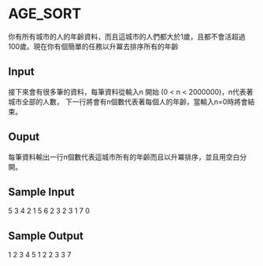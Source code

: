 # AGE_SORT
你有所有城市的人的年齡資料，而且這城市的人們都大於1歲，且都不會活超過100歲。現在你有個簡單的任務以升冪去排序所有的年齡

## Input 
接下來會有很多筆的資料，每筆資料從輸入n 開始 (0 < n < 2000000)，n代表著城市全部的人數，
下一行將會有n個數代表著每個人的年齡，當輸入n=0時將會結束。

## Ouput
每筆資料輸出一行n個數代表這城市所有的年齡而且以升冪排序，並且用空白分開。

## Sample Input

5
3 4 2 1 5
6
2 3 2 3 1 7
0

## Sample Output 
1 2 3 4 5 
1 2 2 3 3 7 
